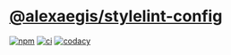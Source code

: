 # [@alexaegis/stylelint-config](https://github.com/AlexAegis/js-tooling/tree/master/packages/stylelint-config)

[![npm](https://img.shields.io/npm/v/@alexaegis/stylelint-config/latest)](https://www.npmjs.com/package/@alexaegis/stylelint-config)
[![ci](https://github.com/AlexAegis/js-tooling/actions/workflows/cicd.yml/badge.svg)](https://github.com/AlexAegis/js-tooling/actions/workflows/cicd.yml)
[![codacy](https://app.codacy.com/project/badge/Grade/7939332dc9454dc1b0529e720ff902e6)](https://www.codacy.com/gh/AlexAegis/js-tooling/dashboard?utm_source=github.com&utm_medium=referral&utm_content=AlexAegis/js-tooling&utm_campaign=Badge_Grade)
